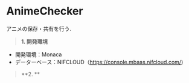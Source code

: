 # **AnimeChecker**
アニメの保存・共有を行う.

> **1. 開発環境**
- 開発環境：Monaca
- データーベース：NIFCLOUD（https://console.mbaas.nifcloud.com/)

> **2. **

